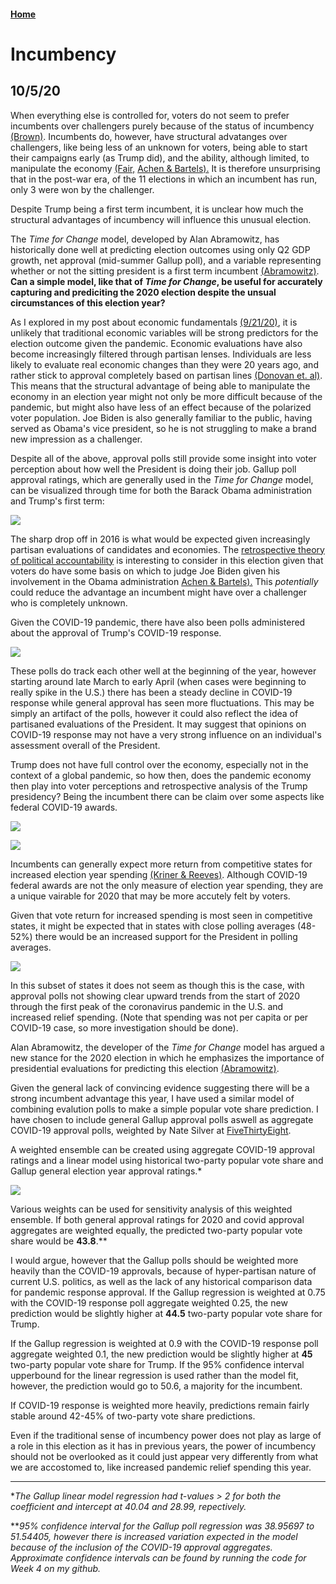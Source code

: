 #### [Home](https://cassidybargell.github.io/election_analytics/)

# Incumbency
## 10/5/20

When everything else is controlled for, voters do not seem to prefer incumbents over challengers purely because of the status of incumbency [(Brown)](https://www-cambridge-org.ezp-prod1.hul.harvard.edu/core/services/aop-cambridge-core/content/view/ECFE39E003912F8AF65C2AD14A34BD8C/S2052263014000062a.pdf/div-class-title-voters-don-t-care-much-about-incumbency-div.pdf). Incumbents do, however, have structural advatanges over challengers, like being less of an unknown for voters, being able to start their campaigns early (as Trump did), and the ability, although limited, to manipulate the economy [(Fair,](https://fairmodel.econ.yale.edu/rayfair/pdf/vote.pdf) [Achen & Bartels).](https://muse-jhu-edu.ezp-prod1.hul.harvard.edu/book/64646) It is therefore unsurprising that in the post-war era, of the 11 elections in which an incumbent has run, only 3 were won by the challenger.

Despite Trump being a first term incumbent, it is unclear how much the structural advantages of incumbency will influence this unusual election.

The *Time for Change* model, developed by Alan Abramowitz, has historically done well at predicting election outcomes using only Q2 GDP growth, net approval (mid-summer Gallup poll), and a variable representing whether or not the sitting president is a first term incumbent [(Abramowitz)](https://centerforpolitics.org/crystalball/articles/its-the-pandemic-stupid-a-simplified-model-for-forecasting-the-2020-presidential-election/). **Can a simple model, like that of *Time for Change*, be useful for accurately capturing and prediciting the 2020 election despite the unsual circumstances of this election year?**

As I explored in my post about economic fundamentals [(9/21/20)](https://cassidybargell.github.io/election_analytics/posts/week_2.html), it is unlikely that traditional economic variables will be strong predictors for the election outcome given the pandemic. Economic evaluations have also become increasingly filtered through partisan lenses. Individuals are less likely to evaluate real economic changes than they were 20 years ago, and rather stick to approval completely based on partisan lines [(Donovan et. al)](https://link-springer-com.ezp-prod1.hul.harvard.edu/article/10.1007/s11109-019-09539-8). This means that the structural advantage of being able to manipulate the economy in an election year might not only be more difficult because of the pandemic, but might also have less of an effect because of the polarized voter population. Joe Biden is also generally familiar to the public, having served as Obama's vice president, so he is not struggling to make a brand new impression as a challenger. 

Despite all of the above, approval polls still provide some insight into voter perception about how well the President is doing their job. Gallup poll approval ratings, which are generally used in the *Time for Change* model, can be visualized through time for both the Barack Obama administration and Trump's first term:

![](../figures/approval_through_time.png)

The sharp drop off in 2016 is what would be expected given increasingly partisan evaluations of candidates and economies. The [retrospective theory of political accountability](https://cassidybargell.github.io/election_analytics/posts/week_2.html) is interesting to consider in this election given that voters do have some basis on which to judge Joe Biden given his involvement in the Obama administration [Achen & Bartels).](https://muse-jhu-edu.ezp-prod1.hul.harvard.edu/book/64646) This *potentially* could reduce the advantage an incumbent might have over a challenger who is completely unknown.

Given the COVID-19 pandemic, there have also been polls administered about the approval of Trump's COVID-19 response. 

![](../figures/trump_2020_approvals.png)

These polls do track each other well at the beginning of the year, however starting around late March to early April (when cases were beginning to really spike in the U.S.) there has been a steady decline in COVID-19 response while general approval has seen more fluctuations. This may be simply an artifact of the polls, however it could also reflect the idea of partisaned evaluations of the President. It may suggest that opinions on COVID-19 response may not have a very strong influence on an individual's assessment overall of the President. 

Trump does not have full control over the economy, especially not in the context of a global pandemic, so how then, does the pandemic economy then play into voter perceptions and retrospective analysis of the Trump presidency?  Being the incumbent there can be claim over some aspects like federal COVID-19 awards. 

![](../figures/trump_tweet.png)

![](../figures/state_covid_relief.png)

Incumbents can generally expect more return from competitive states for increased election year spending [(Kriner & Reeves)](https://www-cambridge-org.ezp-prod1.hul.harvard.edu/core/services/aop-cambridge-core/content/view/962ABE4FC41A6FF3E1F95CE1B54D1ADD/S0003055414000598a.pdf/presidential_particularism_and_dividethedollar_politics.pdf). Although COVID-19 federal awards are not the only measure of election year spending, they are a unique vairable for 2020 that may be more accutely felt by voters.

Given that vote return for increased spending is most seen in competitive states, it might be expected that in states with close polling averages (48-52%) there would be an increased support for the President in polling averages.

![](../figures/states_vs_federalspend.png)

In this subset of states it does not seem as though this is the case, with approval polls not showing clear upward trends from the start of 2020 through the first peak of the coronavirus pandemic in the U.S. and increased relief spending. (Note that spending was not per capita or per COVID-19 case, so more investigation should be done). 

Alan Abramowitz, the developer of the *Time for Change* model has argued a new stance for the 2020 election in which he emphasizes the importance of presidential evaluations for predicting this election [(Abramowitz)](https://centerforpolitics.org/crystalball/articles/its-the-pandemic-stupid-a-simplified-model-for-forecasting-the-2020-presidential-election/). 

Given the general lack of convincing evidence suggesting there will be a strong incumbent advantage this year, I have used a similar model of combining evalution polls to make a simple popular vote share prediction. I have chosen to include general Gallup approval polls aswell as aggregate COVID-19 approval polls, weighted by Nate Silver at [FiveThirtyEight](https://projects.fivethirtyeight.com/coronavirus-polls/). 

A weighted ensemble can be created using aggregate COVID-19 approval ratings and a linear model using historical two-party popular vote share and Gallup general election year approval ratings.* 

![](../figures/equation_w4.png)

Various weights can be used for sensitivity analysis of this weighted ensemble. If both general approval ratings for 2020 and covid approval aggregates are weighted equally, the predicted two-party popular vote share would be **43.8**.** 

I would argue, however that the Gallup polls should be weighted more heavily than the COVID-19 approvals, because of hyper-partisan nature of current U.S. politics, as well as the lack of any historical comparison data for pandemic response approval. If the Gallup regression is weighted at 0.75 with the COVID-19 response poll aggregate weighted 0.25, the new prediction would be slightly higher at **44.5** two-party popular vote share for Trump. 

If the Gallup regression is weighted at 0.9 with the COVID-19 response poll aggregate weighted 0.1, the new prediction would be slightly higher at **45** two-party popular vote share for Trump. If the 95% confidence interval upperbound for the linear regression is used rather than the model fit, however, the prediction would go to 50.6, a majority for the incumbent. 

If COVID-19 response is weighted more heavily, predictions remain fairly stable around 42-45% of two-party vote share predictions. 

Even if the traditional sense of incumbency power does not play as large of a role in this election as it has in previous years, the power of incumbency should not be overlooked as it could just appear very differently from what we are accostomed to, like increased pandemic relief spending this year. 

<hr>

**The Gallup linear model regression had t-values > 2 for both the coefficient and intercept at 40.04 and 28.99, repectively.*

***95% confidence interval for the Gallup poll regression was 38.95697 to 51.54405, however there is increased variation expected in the model because of the inclusion of the COVID-19 approval aggregates. Approximate confidence intervals can be found by running the code for Week 4 on my github.*